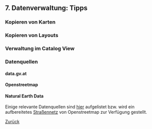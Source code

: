 ## 7. Datenverwaltung: Tipps

### Kopieren von Karten

### Kopieren von Layouts

### Verwaltung im Catalog View

### Datenquellen

#### data.gv.at

#### Openstreetmap

#### Natural Earth Data

Einige relevante Datenquellen sind [hier](./res/info.md) aufgelistet bzw. wird ein aufbereitetes [Straßennetz](./res/strassen.geojson) von Openstreetmap zur Verfügung gestellt.

[Zurück](./layout.md)
